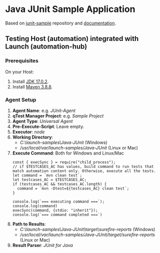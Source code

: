 # Java JUnit Sample Application

Based on [junit-sample](https://github.com/QASymphony/junit-sample) repository and
[documentation](https://documentation.tricentis.com/qtest/od/en/content/launch/automation_host/universal_agent/parsers/integrate_junit_for_java_with_universal_agent.htm).


## Testing Host (automation) integrated with Launch (automation-hub)

### Prerequisites
On your Host:
1. Install [JDK 17.0.2](https://jdk.java.net/archive/).
2. Install [Maven 3.8.8](https://maven.apache.org/download.cgi).

### Agent Setup
1. **Agent Name**: e.g. _JUnit-Agent_
2. **qTest Manager Project**: e.g. _Sample Project_
3. **Agent Type**: _Universal Agent_
4. **Pre-Execute-Script**: Leave empty.
5. **Executor**: _node_
6. **Working Directory**:
    - _C:\launch-samples\Java-JUnit_ (Windows)
    - _/usr/local/var/launch-samples/Java-JUnit_ (Linux or Mac)
7. **Execute Command**: Both for Windows and Linux/Mac
    ```node
   const { execSync } = require("child_process");
   // if $TESTCASES_AC has values, build command to run tests that match automation content only. Otherwise, execute all the tests.
   let command = `mvn clean test`;
   let testcases_AC = $TESTCASES_AC;
   if (testcases_AC && testcases_AC.length) {
      command = `mvn -Dtest=${testcases_AC} clean test`;
   }
   
   console.log(`=== executing command ===`);
   console.log(command)
   execSync(command, {stdio: "inherit"});
   console.log(`=== command completed ===`)    
   ```
8. **Path to Results**:
    - _C:\launch-samples\Java-JUnit\target\surefire-reports_ (Windows)
    - _/usr/local/var/launch-samples/Java-JUnit/target/surefire-reports_ (Linux or Mac)
9. **Result Parser**: _JUnit for Java_